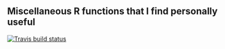 ## Miscellaneous R functions that I find personally useful

<!-- badges: start -->
[![Travis build status](https://api.travis-ci.org/pbreheny/breheny.svg?branch=gridflow)](https://travis-ci.org/pbreheny/breheny)
<!-- badges: end -->

